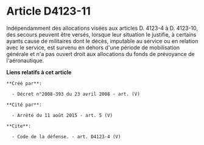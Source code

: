 # Article D4123-11

Indépendamment des allocations visées aux articles D. 4123-4 à D. 4123-10, des secours peuvent être versés, lorsque leur
situation le justifie, à certains ayants cause de militaires dont le décès, imputable au service ou en relation avec le
service, est survenu en dehors d'une période de mobilisation générale et n'a pas ouvert droit aux allocations du fonds de
prévoyance de l'aéronautique.

**Liens relatifs à cet article**

	**Créé par**:

	  - Décret n°2008-393 du 23 avril 2008 - art. (V)

	**Cité par**:

	  - Arrêté du 11 août 2015 - art. 5 (V)

	**Cite**:

	  - Code de la défense. - art. D4123-4 (V)
